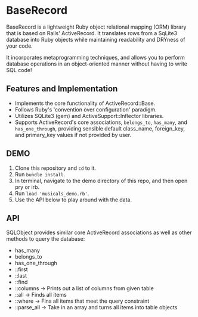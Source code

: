 # BaseRecord

BaseRecord is a lightweight Ruby object relational mapping (ORM) library that is based on Rails' ActiveRecord. It translates rows from a SqLite3 database into Ruby objects  while maintaining readability and DRYness of your code. 

It incorporates metaprogramming techniques, and allows you to perform database operations in an object-oriented manner without having to write SQL code!

## Features and Implementation 

   * Implements the core functionality of ActiveRecord::Base.
   * Follows Ruby's 'convention over configuration' paradigm.
   * Utilizes SQLite3 (gem) and ActiveSupport::Inflector libraries. 
   * Supports ActiveRecord's core associations, ```belongs_to```, ```has_many```, and ```has_one_through```, providing sensible default class_name, foreign_key, and primary_key values if not provided by user.
   
## DEMO 

1. Clone this repository and ```cd``` to it.
2. Run ```bundle install```.
3. In terminal, navigate to the demo directory of this repo,  and then open pry or irb.
4. Run ```load 'musicals_demo.rb'```.
5. Use the API below to play around with the data.

## API 

SQLObject provides similar core ActiveRecord associations as well as other methods to query the database: 
  * has_many
  * belongs_to
  * has_one_through
  * ::first
  * ::last
  * ::find
  * ::columns -> Prints out a list of columns from given table
  * ::all -> Finds all items
  * ::where -> Fins all items that meet the query constraint 
  * ::parse_all -> Take in an array and turns all items into table objects

